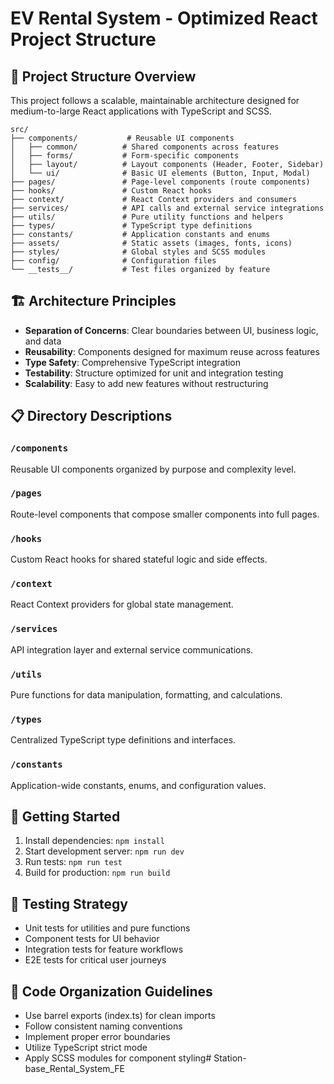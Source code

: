 # EV Rental System - Optimized React Project Structure

## 📁 Project Structure Overview

This project follows a scalable, maintainable architecture designed for medium-to-large React applications with TypeScript and SCSS.

```
src/
├── components/           # Reusable UI components
│   ├── common/          # Shared components across features
│   ├── forms/           # Form-specific components
│   ├── layout/          # Layout components (Header, Footer, Sidebar)
│   └── ui/              # Basic UI elements (Button, Input, Modal)
├── pages/               # Page-level components (route components)
├── hooks/               # Custom React hooks
├── context/             # React Context providers and consumers
├── services/            # API calls and external service integrations
├── utils/               # Pure utility functions and helpers
├── types/               # TypeScript type definitions
├── constants/           # Application constants and enums
├── assets/              # Static assets (images, fonts, icons)
├── styles/              # Global styles and SCSS modules
├── config/              # Configuration files
└── __tests__/           # Test files organized by feature
```

## 🏗️ Architecture Principles

- **Separation of Concerns**: Clear boundaries between UI, business logic, and data
- **Reusability**: Components designed for maximum reuse across features
- **Type Safety**: Comprehensive TypeScript integration
- **Testability**: Structure optimized for unit and integration testing
- **Scalability**: Easy to add new features without restructuring

## 📋 Directory Descriptions

### `/components`
Reusable UI components organized by purpose and complexity level.

### `/pages`
Route-level components that compose smaller components into full pages.

### `/hooks`
Custom React hooks for shared stateful logic and side effects.

### `/context`
React Context providers for global state management.

### `/services`
API integration layer and external service communications.

### `/utils`
Pure functions for data manipulation, formatting, and calculations.

### `/types`
Centralized TypeScript type definitions and interfaces.

### `/constants`
Application-wide constants, enums, and configuration values.

## 🚀 Getting Started

1. Install dependencies: `npm install`
2. Start development server: `npm run dev`
3. Run tests: `npm run test`
4. Build for production: `npm run build`

## 🧪 Testing Strategy

- Unit tests for utilities and pure functions
- Component tests for UI behavior
- Integration tests for feature workflows
- E2E tests for critical user journeys

## 📝 Code Organization Guidelines

- Use barrel exports (index.ts) for clean imports
- Follow consistent naming conventions
- Implement proper error boundaries
- Utilize TypeScript strict mode
- Apply SCSS modules for component styling# Station-base_Rental_System_FE
